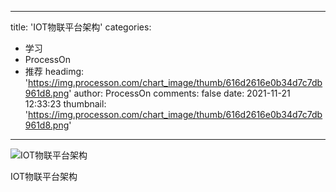 
---
title: 'IOT物联平台架构'
categories: 
 - 学习
 - ProcessOn
 - 推荐
headimg: 'https://img.processon.com/chart_image/thumb/616d2616e0b34d7c7db961d8.png'
author: ProcessOn
comments: false
date: 2021-11-21 12:33:23
thumbnail: 'https://img.processon.com/chart_image/thumb/616d2616e0b34d7c7db961d8.png'
---

<div>   
<img class="thumb" alt="IOT物联平台架构" src="https://img.processon.com/chart_image/thumb/616d2616e0b34d7c7db961d8.png" referrerpolicy="no-referrer">
<p>IOT物联平台架构</p>  
</div>
            
